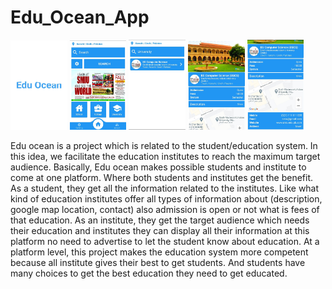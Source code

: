 <h1>Edu_Ocean_App</h1>
<p float="left">
<img src="https://github.com/shaharyar809/Edu_Ocean_App/blob/main/output/Splash%20Screen.jpeg" width="18%">
<img src="https://github.com/shaharyar809/Edu_Ocean_App/blob/main/output/Home%20Screen.jpeg" width="18%">
<img src="https://github.com/shaharyar809/Edu_Ocean_App/blob/main/output/Result%20Screen.jpeg" width="18%">
<img src="https://github.com/shaharyar809/Edu_Ocean_App/blob/main/output/Detail%20Screen%20Part%201.jpeg" width="18%">
<img src="https://github.com/shaharyar809/Edu_Ocean_App/blob/main/output/Detail%20Screen%20Part%202.jpeg" width="18%">
</p>
<p>
Edu ocean is a project which is related to the student/education system. In this idea, we facilitate the education institutes to reach the maximum target audience. Basically, Edu ocean makes possible students and institute to come at one platform. Where both students and institutes get the benefit. As a student, they get all the information related to the institutes. Like what kind of education institutes offer all types of information about (description, google map location, contact) also admission is open or not what is fees of that education. As an institute, they get the target audience which needs their education and institutes they can display all their information at this platform no need to advertise to let the student know about education. At a platform level, this project makes the education system more competent because all institute gives their best to get students. And students have many choices to get the best education they need to get educated.
</p>
